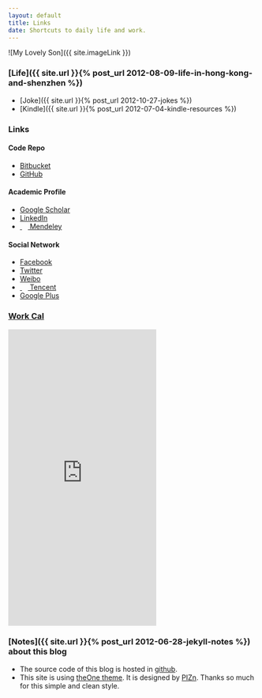 ```yaml
---
layout: default
title: Links
date: Shortcuts to daily life and work.
---
```


<article class="post">

![My Lovely Son]({{ site.imageLink }})

### [Life]({{ site.url }}{% post_url 2012-08-09-life-in-hong-kong-and-shenzhen %})
+ [Joke]({{ site.url }}{% post_url 2012-10-27-jokes %})
+ [Kindle]({{ site.url }}{% post_url 2012-07-04-kindle-resources %})

<h3>Links</h3>
<h4>Code Repo</h4>
<ul>
    <li><a href="{{ site.follow.bitbucket }}" target="_blank"><i class="icon-random"></i>Bitbucket</a></li>
    <li><a href="{{ site.follow.github }}" target="_blank"><i class="icon-github"></i>GitHub</a></li>
</ul>
<h4>Academic Profile</h4>
<ul>
    <li><a href="{{ site.follow.gscholar }}" target="_blank"><i class="icon-book"></i>Google Scholar</a></li>
    <li><a href="{{ site.follow.linkedin }}" target="_blank"><i class="icon-linkedin"></i>LinkedIn</a></li>
    <li><a href="{{ site.follow.mendeley }}" target="_blank">&nbsp;<img src="http://www.mendeley.com/graphics/favicon.ico" width="12" height="12" />&nbsp;Mendeley</a></li>
</ul>
<h4>Social Network</h4>
<ul>
    <li><a href="{{ site.follow.facebook }}" target="_blank"><i class="icon-facebook"></i>Facebook</a></li>
    <li><a href="{{ site.follow.twitter }}" target="_blank"><i class="icon-twitter"></i>Twitter</a></li>
    <li><a href="{{ site.follow.weibo }}" target="_blank"><i class="icon-rss"></i>Weibo</a></li>
    <li><a href="{{ site.follow.tencent }}" target="_blank">&nbsp;<img src="http://mat1.gtimg.com/www/mb/favicon.ico" width="12" height="12" />&nbsp;Tencent</a></li>
    <li><a href="{{ site.follow.google }}" target="_blank"><i class="icon-google-plus"></i>Google Plus</a></li>
</ul>

### [Work Cal](https://www.google.com/calendar/embed?src=tqa202la1dnrb70ld90094d31c%40group.calendar.google.com&ctz=Asia/Hong_Kong)
<iframe src="https://www.google.com/calendar/embed?showTitle=0&amp;showPrint=0&amp;showTabs=0&amp;showCalendars=0&amp;showTz=0&amp;mode=WEEK&amp;height=400&amp;wkst=2&amp;hl=en&amp;bgcolor=%23ffffff&amp;src=tqa202la1dnrb70ld90094d31c%40group.calendar.google.com&amp;color=%232F6309&amp;src=zh_cn.hong_kong%23holiday%40group.v.calendar.google.com&amp;color=%231B887A&amp;ctz=Asia%2FHong_Kong" style=" border-width:0 " height="600" frameborder="0" scrolling="no"></iframe>
<p></p>
     
### [Notes]({{ site.url }}{% post_url 2012-06-28-jekyll-notes %}) about this blog

+ The source code of this blog is hosted in [<i class="icon-github-sign"></i>github](https://github.com/quxiaofeng/csxfqu).
+ This site is using [theOne theme](https://github.com/pizn/blogTheme). It is designed by [PIZn](http://www.pizn.net/14-11-2012/theone-blog-theme/). Thanks so much for this simple and clean style.     

<p></p>

</article>  


